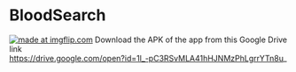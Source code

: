 # BloodSearch

<a href="https://imgflip.com/gif/2w030v"><img src="https://i.imgflip.com/2w030v.gif" title="made at imgflip.com"/></a>
Download the APK of the app from this Google Drive link<br>
https://drive.google.com/open?id=1l_-pC3RSvMLA41hHJNMzPhLgrrYTn8u_

